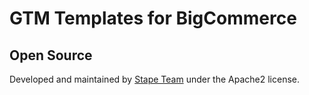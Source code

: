 # GTM Templates for BigCommerce

## Open Source

Developed and maintained by [Stape Team](https://stape.io/) under the Apache2 license.

